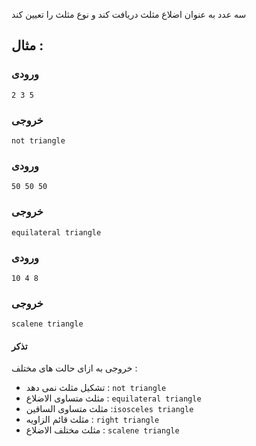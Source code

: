 سه عدد به عنوان اضلاع مثلث دریافت کند و نوع مثلث را تعیین کند

## مثال :

### ورودی
```
2 3 5
```
### خروجی
```
not triangle
```

### ورودی
```
50 50 50
```
### خروجی
```
equilateral triangle
```

### ورودی
```
10 4 8
```
### خروجی
```
scalene triangle
```

#### تذکر
خروجی به ازای حالت های مختلف :
- تشکیل مثلث نمی دهد :  `not triangle`
- مثلث متساوی الاضلاع :‌ `equilateral triangle`
- مثلث متساوی الساقین :‌`isosceles triangle`
- مثلث قائم الزاویه : `right triangle`
- مثلث مختلف الاضلاع : `scalene triangle`
